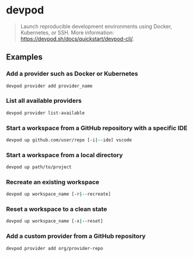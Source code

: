 # devpod

> Launch reproducible development environments using Docker, Kubernetes, or SSH. More information: <https://devpod.sh/docs/quickstart/devpod-cli/>.

## Examples

### Add a provider such as Docker or Kubernetes

```bash
devpod provider add provider_name
```

### List all available providers

```bash
devpod provider list-available
```

### Start a workspace from a GitHub repository with a specific IDE

```bash
devpod up github.com/user/repo [-i|--ide] vscode
```

### Start a workspace from a local directory

```bash
devpod up path/to/project
```

### Recreate an existing workspace

```bash
devpod up workspace_name [-r|--recreate]
```

### Reset a workspace to a clean state

```bash
devpod up workspace_name [-x|--reset]
```

### Add a custom provider from a GitHub repository

```bash
devpod provider add org/provider-repo
```
